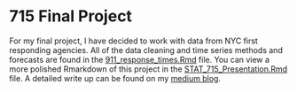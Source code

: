 # 715 Final Project

For my final project, I have decided to work with data from NYC first responding agencies. All of the data cleaning and time series methods and forecasts are found in the [911_response_times.Rmd](https://github.com/Lupercio421/715_final_project/blob/master/911_response_times.Rmd) file. You can view a more polished Rmarkdown of this project in the [STAT_715_Presentation.Rmd](https://github.com/Lupercio421/715_final_project/blob/master/STAT_715_Presentation.Rmd) file. A detailed write up can be found on my [medium blog](https://rb.gy/2xr4bn).
